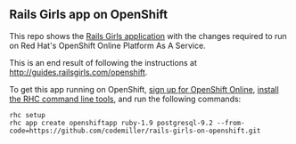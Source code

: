 ## Rails Girls app on OpenShift

This repo shows the [Rails Girls application](http://guides.railsgirls.com/app) with the changes required to run on Red Hat's OpenShift Online Platform As A Service.

This is an end result of following the instructions at http://guides.railsgirls.com/openshift.

To get this app running on OpenShift, [sign up for OpenShift Online](https://openshift.redhat.com/app/account/new?web_user[promo_code]=railsgirls), [install the RHC command line tools](https://www.openshift.com/developers/rhc-client-tools-install), and run the following commands:

    rhc setup
    rhc app create openshiftapp ruby-1.9 postgresql-9.2 --from-code=https://github.com/codemiller/rails-girls-on-openshift.git 



